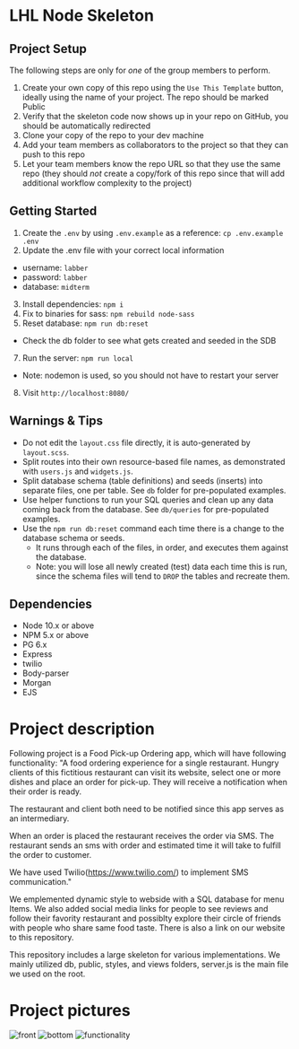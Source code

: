 LHL Node Skeleton
=========

## Project Setup

The following steps are only for _one_ of the group members to perform.

1. Create your own copy of this repo using the `Use This Template` button, ideally using the name of your project. The repo should be marked Public
2. Verify that the skeleton code now shows up in your repo on GitHub, you should be automatically redirected
3. Clone your copy of the repo to your dev machine
4. Add your team members as collaborators to the project so that they can push to this repo
5. Let your team members know the repo URL so that they use the same repo (they should _not_ create a copy/fork of this repo since that will add additional workflow complexity to the project)


## Getting Started

1. Create the `.env` by using `.env.example` as a reference: `cp .env.example .env`
2. Update the .env file with your correct local information 
  - username: `labber` 
  - password: `labber` 
  - database: `midterm`
3. Install dependencies: `npm i`
4. Fix to binaries for sass: `npm rebuild node-sass`
5. Reset database: `npm run db:reset`
  - Check the db folder to see what gets created and seeded in the SDB
7. Run the server: `npm run local`
  - Note: nodemon is used, so you should not have to restart your server
8. Visit `http://localhost:8080/`

## Warnings & Tips

- Do not edit the `layout.css` file directly, it is auto-generated by `layout.scss`.
- Split routes into their own resource-based file names, as demonstrated with `users.js` and `widgets.js`.
- Split database schema (table definitions) and seeds (inserts) into separate files, one per table. See `db` folder for pre-populated examples. 
- Use helper functions to run your SQL queries and clean up any data coming back from the database. See `db/queries` for pre-populated examples.
- Use the `npm run db:reset` command each time there is a change to the database schema or seeds. 
  - It runs through each of the files, in order, and executes them against the database. 
  - Note: you will lose all newly created (test) data each time this is run, since the schema files will tend to `DROP` the tables and recreate them.

## Dependencies

- Node 10.x or above
- NPM 5.x or above
- PG 6.x
- Express
- twilio
- Body-parser
- Morgan
- EJS

# Project description

Following project is a Food Pick-up Ordering app, which will have following functionality:
"A food ordering experience for a single restaurant. Hungry clients of this fictitious restaurant can visit its website, select one or more dishes and place an order for pick-up. They will receive a notification when their order is ready.

The restaurant and client both need to be notified since this app serves as an intermediary.

When an order is placed the restaurant receives the order via SMS. The restaurant sends an sms with order and estimated time it will take to fulfill the order to customer.

We have used Twilio(https://www.twilio.com/) to implement SMS communication."

We emplemented dynamic style to webside with a SQL database for menu Items. We also added social media links for people to see reviews and follow their favority restaurant and possiblty explore their circle of friends with people who share same food taste. There is also a link on our website to this repository.

This repository includes a large skeleton for various implementations. We mainly utilized db, public, styles, and views folders, server.js is the main file we used on the root. 

# Project pictures
![front](https://user-images.githubusercontent.com/95922075/219702165-14d3a9c7-84c5-46e3-9e17-bdb6ea8a2f51.jpg)
![bottom](https://user-images.githubusercontent.com/95922075/219702168-bdfc7026-a3dc-4f54-b3f9-16b4da5afa26.jpg)
![functionality](https://user-images.githubusercontent.com/95922075/219702170-1eb75a33-0702-40ca-8609-a17a0db002e3.jpg)




